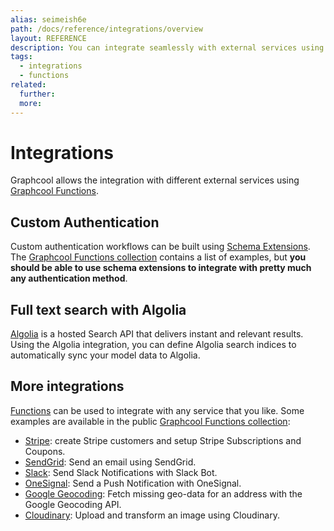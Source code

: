```yaml
---
alias: seimeish6e
path: /docs/reference/integrations/overview
layout: REFERENCE
description: You can integrate seamlessly with external services using Graphcool Function.
tags:
  - integrations
  - functions
related:
  further:
  more:
---
```


# Integrations

Graphcool allows the integration with different external services using [Graphcool Functions](!alias-boo6uteemo).

## Custom Authentication

Custom authentication workflows can be built using [Schema Extensions](!alias-xohbu7uf2e). The [Graphcool Functions collection](https://github.com/graphcool-examples/functions/) contains a list of examples, but **you should be able to use schema extensions to integrate with pretty much any authentication method**.

## Full text search with Algolia

[Algolia](!alias-emaig4uiki) is a hosted Search API that delivers instant and relevant results. Using the Algolia integration, you can define Algolia search indices to automatically sync your model data to Algolia.

## More integrations

[Functions](!alias-boo6uteemo) can be used to integrate with any service that you like. Some examples are available in the public [Graphcool Functions collection](https://github.com/graphcool-examples/functions):

* [Stripe](https://github.com/graphcool-examples/functions/tree/master/payment): create Stripe customers and setup Stripe Subscriptions and Coupons.
* [SendGrid](https://github.com/graphcool-examples/functions/tree/master/emails-and-notifications): Send an email using SendGrid.
* [Slack](https://github.com/graphcool-examples/functions/tree/master/emails-and-notifications): Send Slack Notifications with Slack Bot.
* [OneSignal](https://github.com/graphcool-examples/functions/tree/master/emails-and-notifications): Send a Push Notification with OneSignal.
* [Google Geocoding](https://github.com/graphcool-examples/functions/tree/master/directions-and-geocoding): Fetch missing geo-data for an address with the Google Geocoding API.
* [Cloudinary](https://github.com/graphcool-examples/functions/tree/master/file-handling): Upload and transform an image using Cloudinary.
